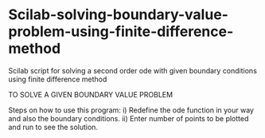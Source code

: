 # Scilab-solving-boundary-value-problem-using-finite-difference-method
Scilab script for solving a second order ode with given boundary conditions using finite difference method

TO SOLVE A GIVEN BOUNDARY VALUE PROBLEM

Steps on how to use this program:
i)  Redefine the ode function in your way and also the boundary conditions.
ii) Enter number of points to be plotted and run to see the solution.
